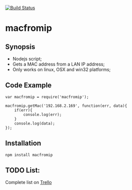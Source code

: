 [![Build Status](https://travis-ci.org/bcamarneiro/macfromip.svg?branch=master)](https://travis-ci.org/bcamarneiro/macfromip)

macfromip
=========

## Synopsis

*   Nodejs script;
*   Gets a MAC address from a LAN IP address;
*   Only works on linux, OSX and win32 platforms;

## Code Example

```
var macfromip = require('macfromip');

macfromip.getMac('192.168.2.169', function(err, data){
    if(err){
    	console.log(err);
	}
    console.log(data);
});
```

## Installation

```
npm install macfromip
```

## TODO List:
Complete list on [Trello](https://trello.com/b/B1WM4gbZ/macfromip)
